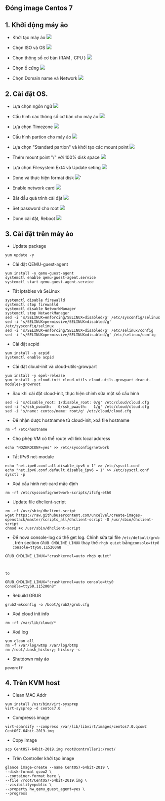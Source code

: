 

## Đóng image Centos 7



## 1. Khởi động máy ảo


- Khởi tạo máy ảo
![](https://i.imgur.com/CbADmdx.png)

- Chọn ISO và OS 
![](https://i.imgur.com/4wdapCE.png)

- Chọn thông số cơ bản (RAM , CPU )
![](https://i.imgur.com/etKM6M1.png)

- Chọn ổ cứng
![](https://i.imgur.com/t6weVZn.png)

- Chọn Domain name và Network
![](https://i.imgur.com/q8Jie9e.png)

## 2. Cài đặt OS. 


- Lựa chọn ngôn ngữ
![](https://i.imgur.com/uMQn40R.png)

- Cấu hình các thông số cơ bản cho máy ảo
![](https://i.imgur.com/Q4AzhWR.png)

- Lựa chọn Timezone
![](https://i.imgur.com/Wc4cErl.png)

- Cấu hình partion cho máy ảo
![](https://i.imgur.com/62DKoOR.png)

- Lựa chọn  "Standard partion" và khởi tạo các mount point
![](https://i.imgur.com/UhQ6Wz9.png)

- Thêm mount point "/" với 100% disk space
![](https://i.imgur.com/pQXjxeA.png)

- Lựa chọn Filesystem Ext4 và Update seting
![](https://i.imgur.com/VcpemP2.png)

- Done và thực hiện format disk
![](https://i.imgur.com/BRncG3C.png)'


- Enable network card
![](https://i.imgur.com/KWKH7Jq.png)

- Bắt đầu quá trình cài đặt
![](https://i.imgur.com/uTW2mwB.png)

- Set password cho root
![](https://i.imgur.com/fmfb6Wg.png)

- Done cài đặt, Reboot
![](https://i.imgur.com/WDBNvBx.png)


## 3. Cài đặt trên máy ảo


- Update package
```
yum update -y   
```

- Cài đặt QEMU-guest-agent
```
yum install -y qemu-guest-agent
systemctl enable qemu-guest-agent.service
systemctl start qemu-guest-agent.service
```

- Tắt iptables và SeLinux
```
systemctl disable firewalld
systemctl stop firewalld
systemctl disable NetworkManager
systemctl stop NetworkManager
sed -i 's/SELINUX=enforcing/SELINUX=disabled/g' /etc/sysconfig/selinux
sed -i 's/SELINUX=permissive/SELINUX=disabled/g' /etc/sysconfig/selinux
sed -i 's/SELINUX=enforcing/SELINUX=disabled/g' /etc/selinux/config
sed -i 's/SELINUX=permissive/SELINUX=disabled/g' /etc/selinux/config
```

- Cài đặt acpid
```
yum install -y acpid
systemctl enable acpid
```

- Cài đặt cloud-init và cloud-utils-growpart
```
yum install -y epel-release 
yum install -y cloud-init cloud-utils cloud-utils-growpart dracut-modules-growroot
``` 


- Sau khi cài đặt cloud-init, thực hiện chỉnh sửa một số cấu hình
```
sed -i 's/disable_root: 1/disable_root: 0/g' /etc/cloud/cloud.cfg  
sed -i 's/ssh_pwauth:   0/ssh_pwauth:   1/g' /etc/cloud/cloud.cfg
sed -i 's/name: centos/name: root/g' /etc/cloud/cloud.cfg
```

- Để nhận được hostnamne từ cloud-init, xoá file hostname
```
rm -f /etc/hostname

```

- Cho phép VM có thể route với link local address
```
echo "NOZEROCONF=yes" >> /etc/sysconfig/network
```

- Tắt IPv6 net-module
```
echo "net.ipv6.conf.all.disable_ipv6 = 1" >> /etc/sysctl.conf
echo "net.ipv6.conf.default.disable_ipv6 = 1" >> /etc/sysctl.conf
sysctl -p
```

- Xoá cấu hình net-card mặc định 
```
rm -rf /etc/sysconfig/network-scripts/ifcfg-eth0
```



- Update file dhclient-script
```
rm -rf /usr/sbin/dhclient-script
wget https://raw.githubusercontent.com/uncelvel/create-images-openstack/master/scripts_all/dhclient-script -O /usr/sbin/dhclient-script
chmod +x /usr/sbin/dhclient-script
```

- Để nova console-log có thể get  log. Chỉnh sửa tại file ` /etc/default/grub ` , trên section  `GRUB_CMDLINE_LINUX` thay thế `rhgb quiet` bằng`console=tty0 console=ttyS0,115200n8`
```
GRUB_CMDLINE_LINUX="crashkernel=auto rhgb quiet"



to 

GRUB_CMDLINE_LINUX="crashkernel=auto console=tty0 console=ttyS0,115200n8"

```

- Rebuild GRUB
```
grub2-mkconfig -o /boot/grub2/grub.cfg
```



- Xoá cloud init info
```
rm -rf /var/lib/cloud/*
```

- Xoá log
```
yum clean all
rm -f /var/log/wtmp /var/log/btmp
rm /root/.bash_history; history -c 
```

- Shutdown máy ảo
```
poweroff
```


## 4. Trên KVM host

- Clean MAC Addr
```
yum install /usr/bin/virt-sysprep
virt-sysprep -d centos7.0
```



- Compresss image
```
virt-sparsify --compress /var/lib/libvirt/images/centos7.0.qcow2 CentOS7-64bit-2019.img

```

- Copy image 
```
scp CentOS7-64bit-2019.img root@controller1:/root/

```

- Trên Controller khởi tạo image
```
glance image-create --name CentOS7-64bit-2019 \
--disk-format qcow2 \
--container-format bare \
--file /root/CentOS7-64bit-2019.img \
--visibility=public \
--property hw_qemu_guest_agent=yes \
--progress

```
